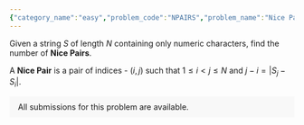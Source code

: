```yaml
---
{"category_name":"easy","problem_code":"NPAIRS","problem_name":"Nice Pairs ","problemComponents":{"constraints":"- $1 \\leq T \\leq 1000$\n- $2 \\leq N \\leq 10^5$\n- String $S$ contains only numeric characters\n- The sum of $N$ over all test cases does not exceed $2\\cdot10^5$","constraintsState":true,"subtasks":"","subtasksState":false,"inputFormat":"- First line will contain $T$, number of testcases. Then the testcases follow.\n- The first line of each testcase contains a single integer, $N$, the length of the string\n- The second line of each testcase contains a string $S$ of length $N$. The string contains only numeric characters $[0-9]$\n\n","inputFormatState":true,"outputFormat":"For each testcase, output a single integer - the number of nice pairs in the given string.","outputFormatState":true,"sampleTestCases":{"0":{"id":1,"input":"3\n3\n123\n5\n13492\n8\n94241234\n","output":"3\n2\n9\n","explanation":"**Test Case $1$:** There are $3$ nice pairs in the given string - $(1,2) , (1,3) , (2,3)$\n\n**Test Case $2$:** There are $2$ nice pairs in the given string - $(2,3) , (3,5)$","isDeleted":false}}},"video_editorial_url":"https://youtu.be/1-cDspWMv_k","languages_supported":{"0":"CPP14","1":"C","2":"JAVA","3":"PYTH 3.6","4":"CPP17","5":"PYTH","6":"PYP3","7":"CS2","8":"ADA","9":"PYPY","10":"TEXT","11":"PAS fpc","12":"NODEJS","13":"RUBY","14":"PHP","15":"GO","16":"HASK","17":"TCL","18":"PERL","19":"SCALA","20":"LUA","21":"kotlin","22":"BASH","23":"JS","24":"LISP sbcl","25":"rust","26":"PAS gpc","27":"BF","28":"CLOJ","29":"R","30":"D","31":"CAML","32":"FORT","33":"ASM","34":"swift","35":"FS","36":"WSPC","37":"LISP clisp","38":"SQL","39":"SCM guile","40":"PERL6","41":"ERL","42":"CLPS","43":"ICK","44":"NICE","45":"PRLG","46":"ICON","47":"COB","48":"SCM chicken","49":"PIKE","50":"SCM qobi","51":"ST","52":"SQLQ","53":"NEM"},"max_timelimit":0.5,"source_sizelimit":50000,"problem_author":"mradul_adm","problem_tester":"","date_added":"9-10-2021","tags":{"0":"mradul_adm","1":"simple","2":"start15"},"problem_difficulty_level":"Unavailable","best_tag":"","editorial_url":"https://discuss.codechef.com/problems/NPAIRS","time":{"view_start_date":1634060704,"submit_start_date":1634060704,"visible_start_date":1634060704,"end_date":1735669800},"is_direct_submittable":false,"problemDiscussURL":"https://discuss.codechef.com/search?q=NPAIRS","is_proctored":false,"visitedContests":{},"layout":"problem"}
---
```

Given a string $S$ of length $N$ containing only numeric characters, find the number of **Nice Pairs**.

A **Nice Pair** is a pair of indices - $(i, j)$ such that $1 \leq i \lt j \leq N$ and $j - i = |S_j - S_i|$.

<aside style='background: #f8f8f8;padding: 10px 15px;'><div>All submissions for this problem are available.</div></aside>